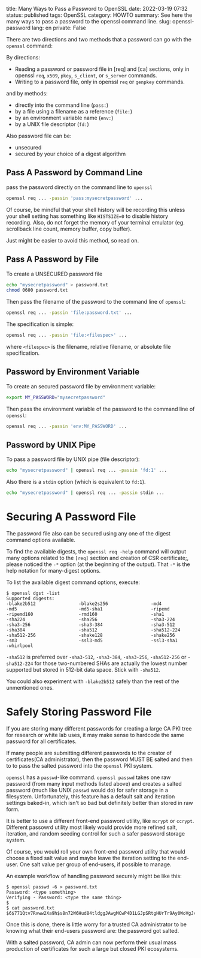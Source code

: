 title: Many Ways to Pass a Password to OpenSSL
date: 2022-03-19 07:32
status: published
tags: OpenSSL
category: HOWTO
summary: See here the many ways to pass a password to the openssl command line.
slug: openssl-password
lang: en
private: False


There are two directions and two methods that a password can go with the `openssl` command:

By directions:

* Reading a password or password file in [req] and [ca] sections, only in openssl `req`, `x509`, `pkey`, `s_client`, or `s_server` commands.
* Writing to a password file, only in openssl `req` or `genpkey` commands.

and by methods:

* directly into the command line (`pass:`)
* by a file using a filename as a reference (`file:`)
* by an environment variable name (`env:`)
* by a UNIX file descriptor (`fd:`)

Also password file can be:

* unsecured
* secured by your choice of a digest algorithm

Pass A Password by Command Line
-------------------------------

pass the password directly on the command line to `openssl` 
```bash
openssl req ... -passin 'pass:mysecretpassword' ...
```

Of course, be mindful that your shell history will be recording this unless your shell setting has something like `HISTSIZE=0` to disable history recording.  Also, do not forget the memory of your terminal emulator (eg. scrollback line count, memory buffer, copy buffer).  

Just might be easier to avoid this method, so read on.


Pass A Password by File
-----------------------

To create a UNSECURED password file
```bash
echo "mysecretpassword" > password.txt
chmod 0600 password.txt
```

Then pass the filename of the password to the command line of `openssl`:

```bash
openssl req ... -passin 'file:password.txt' ...
```

The specification is simple:
```bash
openssl req ... -passin 'file:<filespec>' ...
```
where `<filespec>` is the filename, relative filename, or absolute file specification.


Password by Environment Variable
--------------------------------

To create an secured password file by environment variable:
```bash
export MY_PASSWORD="mysecretpassword"
```

Then pass the environment variable of the password to the command line of `openssl`:

```bash
openssl req ... -passin 'env:MY_PASSWORD' ...
```

Password by UNIX Pipe
---------------------

To pass a password file by UNIX pipe (file descriptor):

```bash
echo "mysecretpassword" | openssl req ... -passin 'fd:1' ...
```

Also there is a `stdin` option (which is equivalent to `fd:1`).

```bash
echo "mysecretpassword" | openssl req ... -passin stdin ...
```

Securing A Password File
========================

The password file also can be secured using any one of the digest command options available.

To find the available digests, the `openssl req -help` command will output many options related to the `[req]` section and creation of CSR certificate;, please noticed the `-*` option (at the beginning of the output).  That `-*` is the help notation for many-digest options.

To list the available digest command options, execute:
```console
$ openssl dgst -list
Supported digests:
-blake2b512                -blake2s256                -md4                      
-md5                       -md5-sha1                  -ripemd                   
-ripemd160                 -rmd160                    -sha1                     
-sha224                    -sha256                    -sha3-224                 
-sha3-256                  -sha3-384                  -sha3-512                 
-sha384                    -sha512                    -sha512-224               
-sha512-256                -shake128                  -shake256                 
-sm3                       -ssl3-md5                  -ssl3-sha1                
-whirlpool  
```


`-sha512` is preferred over `-sha3-512`, `-sha3-384`, `-sha3-256`, `-sha512-256` or `-sha512-224` for those two-numbered SHAs are actually the lowest number supported but stored in 512-bit data space.  Stick with `-sha512`.   

You could also experiment with `-blake2b512` safely than the rest of the unmentioned ones.


Safely Storing Password File
============================

If you are storing many different passwords for creating a large CA PKI tree for research or white lab uses, it may make sense to hardcode the same password for all certificates.

If many people are submitting different passwords to the creator of certificates(CA administrator), then the password MUST BE salted  and then to to pass the salted password into the `openssl` PKI system.

`openssl` has a `passwd`-like command.  `openssl passwd` takes one raw password (from many input methods listed above) and creates a salted password (much like UNIX `passwd` would do) for safer storage in a filesystem.  Unfortunately, this feature has a default salt and iteration settings baked-in, which isn't so bad but definitely better than stored in raw form.

It is better to use a different front-end password utility, like `mcrypt` or `ccrypt`.  Different passowrd utility most likely would provide more refined salt, iteration, and random seeding control for such a safer password storage system.

Of course, you would roll your own front-end password utility that would choose a fixed salt value and maybe leave the iteration setting to the end-user.  One salt value per group of end-users, if possible to manage.

An example workflow of handling password securely might be like this:

```console
$ openssl passwd -6 > password.txt
Password: <type something>
Verifying - Password: <type the same thing>
$
$ cat password.txt
$6$771Qtv7Rxww2Xa9h$s8n72W6Hud84tldggJAwgMCwP4D1LGJpSRtgHUrTr9Ay0WoVgJvfwOWc/TyM/ucZTlAp1Ouae8eMdQo9NFf8C.
```

Once this is done, there is little worry for a trusted CA administrator to be knowing what their end-users password are: the password got salted.

With a salted password, CA admin can now perform their usual mass production of certificates for such a large but closed PKI ecosystems.

